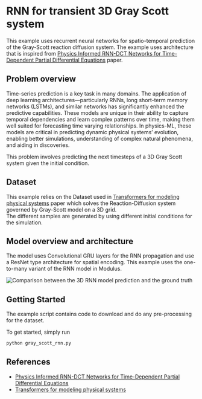 # RNN for transient 3D Gray Scott system

This example uses recurrent neural networks for spatio-temporal prediction of 
the Gray-Scott reaction diffusion system. The example uses architecture that is inspired from 
[Physics Informed RNN-DCT Networks for Time-Dependent Partial Differential Equations](https://arxiv.org/pdf/2202.12358.pdf)
paper.

## Problem overview

Time-series prediction is a key task in many domains. 
The application of deep learning architectures—particularly RNNs, long short-term memory
networks (LSTMs), and similar networks has significantly enhanced the predictive capabilities. 
These models are unique in their ability to capture temporal dependencies and learn complex
patterns over time, making them well suited for forecasting time varying relationships. 
In physics-ML, these models are critical in predicting dynamic physical systems’ evolution,
enabling better simulations, understanding of complex natural phenomena, and aiding 
in discoveries. 

This problem involves predicting the next timesteps of a 3D Gray Scott system given the initial 
condition.

## Dataset

This example relies on the Dataset used in [Transformers for modeling physical systems](https://www.sciencedirect.com/science/article/abs/pii/S0893608021004500)
paper which solves the Reaction-Diffusion system governed by Gray-Scott model on a 3D grid.  
The different samples are generated by using different initial conditions for the simulation.

## Model overview and architecture

The model uses Convolutional GRU layers for the RNN propagation and use a ResNet type 
architecture for spatial encoding. This example uses the one-to-many variant of the RNN
model in Modulus.

![Comparison between the 3D RNN model prediction and the
ground truth](../../../docs/img/gray_scott_predictions_blog_2.gif)

## Getting Started

The example script contains code to download and do any pre-processing for the dataset. 

To get started, simply run 

```bash
python gray_scott_rnn.py
```

## References

- [Physics Informed RNN-DCT Networks for Time-Dependent Partial Differential Equations](https://arxiv.org/pdf/2202.12358.pdf)
- [Transformers for modeling physical systems](https://www.sciencedirect.com/science/article/abs/pii/S0893608021004500)
